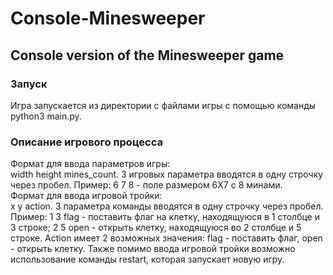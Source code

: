 # Console-Minesweeper
## Console version of the Minesweeper game
### Запуск
Игра запускается из директории с файлами игры с помощью команды python3 main.py.
### Описание игрового процесса
Формат для ввода параметров игры:  
width height mines_count. 3 игровых параметра вводятся в одну строчку через пробел. Пример: 6 7 8 - поле размером 6X7 с 8 минами.  
Формат для ввода игровой тройки:   
x y action. 3 параметра команды вводятся в одну строчку через пробел. Пример: 1 3 flag - поставить флаг на клетку, находящуюся в 1 столбце и 3 строке; 2 5 open - открыть клетку, находящуюся во 2 столбце и 5 строке. Action имеет 2 возможных значения: flag - поставить флаг, open - открыть клетку. Также помимо ввода игровой тройки возможно использование команды restart, которая запускает новую игру.

